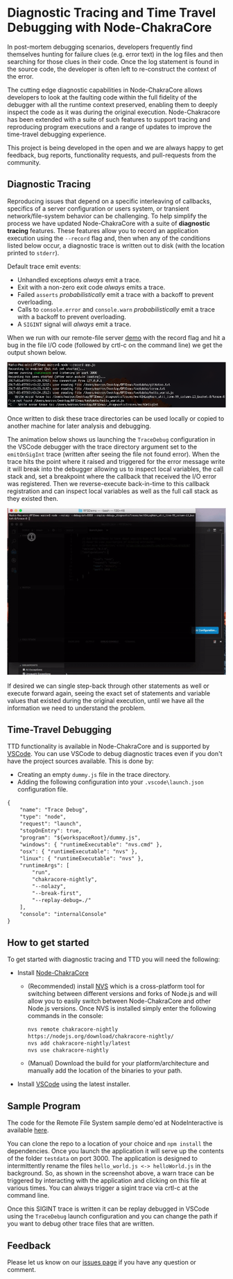 # Diagnostic Tracing and Time Travel Debugging with Node-ChakraCore
In post-mortem debugging scenarios, developers frequently find themselves 
hunting for failure clues (e.g. error text) in the log files and then searching
for those clues in their code. Once the log statement is found in the source code, 
the developer is often left to re-construct the context of the error.

The cutting edge diagnostic capabilities in Node-ChakraCore allows developers to 
look at the faulting code within the full fidelity of the debugger with all the 
runtime context preserved, enabling them to deeply inspect the code as it was during 
the original execution. Node-Chakracore has been extended with a suite of such features 
to support tracing and reproducing program executions and a range of updates to improve 
the time-travel debugging experience. 

This project is being developed in the open and we are always happy to get feedback, bug reports, 
functionality requests, and pull-requests from the community.

## Diagnostic Tracing
Reproducing issues that depend on a specific interleaving of callbacks, specifics of 
a server configuration or users system, or transient network/file-system behavior can be 
challenging. To help simplify the process we have updated Node-ChakraCore with a suite 
of **diagnostic tracing** features. These features allow you to record an application 
execution using the `--record` flag and, then when any of the conditions listed below 
occur, a diagnostic trace is written out to disk (with the location printed to 
`stderr`). 

Default trace emit events:
- Unhandled exceptions *always* emit a trace.
- Exit with a non-zero exit code *always* emits a trace.
- Failed `asserts` *probabilistically* emit a trace with a backoff to prevent overloading.
- Calls to `console.error` and `console.warn` *probabilistically* emit a trace with a backoff to prevent overloading.
- A `SIGINT` signal will *always* emit a trace.

When we run with our remote-file server [demo](https://github.com/mrkmarron/RFSDemoJS) with the record flag and 
hit a bug in the file I/O code (followed by crtl-c on the command line) we get the output shown below.

![Running node with --record flag and two trace output events.](doc/ttd_assets/TraceSnap.png)

Once written to disk these trace directories can be used locally or copied to another machine 
for later analysis and debugging. 

The animation below shows us launching the `TraceDebug` configuration in the VSCode  debugger with the trace 
directory argument set to the `emitOnSigInt` trace (written after seeing the file not found error).
When the trace hits the point where it raised and triggered for the error message write it will break into the debugger 
allowing us to inspect local variables, the call stack and, set a breakpoint where the callback that received 
the I/O error was registered. Then we reverse-execute back-in-time to this callback registration and can 
inspect local variables as well as the full call stack as they existed then. 

![Replay debugging with the --replay-debug flag and TTD.](doc/ttd_assets/TTDTrace.gif)

If desired we can single step-back through other statements as well or execute forward again, seeing the 
exact set of statements and variable values that existed during the original execution, until we have 
all the information we need to understand the problem.

## Time-Travel Debugging 

TTD functionality is available in Node-ChakraCore and is supported by 
[VSCode](https://code.visualstudio.com/). You can use VSCode to debug diagnostic 
traces even if you don't have the project sources available. This is done by:
- Creating an empty `dummy.js` file in the trace directory.
- Adding the following configuration into your `.vscode\launch.json` configuration file.
```
{
    "name": "Trace Debug",
    "type": "node",
    "request": "launch",
    "stopOnEntry": true,
    "program": "${workspaceRoot}/dummy.js",
    "windows": { "runtimeExecutable": "nvs.cmd" },
    "osx": { "runtimeExecutable": "nvs" },
    "linux": { "runtimeExecutable": "nvs" },
    "runtimeArgs": [
        "run",
        "chakracore-nightly",
        "--nolazy", 
        "--break-first",
        "--replay-debug=./"
    ],
    "console": "internalConsole"
}
```

## How to get started
To get started with diagnostic tracing and TTD you will need the following:

- Install [Node-ChakraCore](https://github.com/nodejs/node-chakracore/releases)
    - (Recommended) install [NVS](https://github.com/jasongin/nvs/blob/master/doc/SETUP.md) which is a cross-platform tool for switching between different versions and forks of Node.js and will allow you to easily switch between Node-ChakraCore and other Node.js versions. Once NVS is installed simply enter the following commands in the console:
        
        ```
        nvs remote chakracore-nightly https://nodejs.org/download/chakracore-nightly/
        nvs add chakracore-nightly/latest
        nvs use chakracore-nightly
        ```
    - (Manual) Download the build for your platform/architecture and manually add the location of the binaries to your path.
- Install [VSCode](https://code.visualstudio.com/) using the latest installer.

## Sample Program
The code for the Remote File System sample demo'ed at NodeInteractive is available 
[here](https://github.com/mrkmarron/RFSDemoJS). 

You can clone the repo to a location of your choice and `npm install` the dependencies. Once 
you launch the application it will serve up the contents of the folder `testdata` on port 3000. The 
application is designed to intermittently rename the files `hello_world.js <-> helloWorld.js` 
in the background. So, as shown in the screenshot above, a warn trace can be triggered by interacting 
with the application and clicking on this file at various times. You can always trigger a sigint 
trace via crtl-c at the command line.

Once this SIGINT trace is written it can be replay debugged in VSCode using the `TraceDebug` launch configuration and you can change the path if you want to debug other trace files that are written. 

## Feedback
Please let us know on our [issues page](https://github.com/nodejs/node-chakracore/issues) if 
you have any question or comment. 
